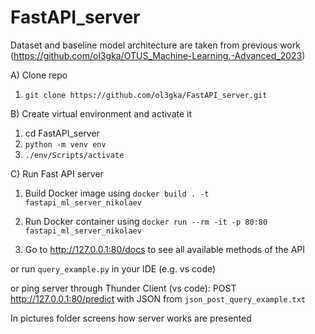# FastAPI_server

Dataset and baseline model architecture are taken from previous work (https://github.com/ol3gka/OTUS_Machine-Learning.-Advanced_2023)


A) Clone repo
1) `git clone https://github.com/ol3gka/FastAPI_server.git`

B) Create virtual environment and activate it
1) cd FastAPI_server
2) `python -m venv env`
3) `./env/Scripts/activate`

С) Run Fast API server
1) Build Docker image using `docker build . -t fastapi_ml_server_nikolaev`

2) Run Docker container using `docker run --rm -it -p 80:80 fastapi_ml_server_nikolaev`

3) Go to http://127.0.0.1:80/docs to see all available methods of the API

or run `query_example.py` in your IDE (e.g. vs code)

or ping  server through Thunder Client (vs code): POST http://127.0.0.1:80/predict
with JSON from `json_post_query_example.txt`

In pictures folder screens how server works are presented
